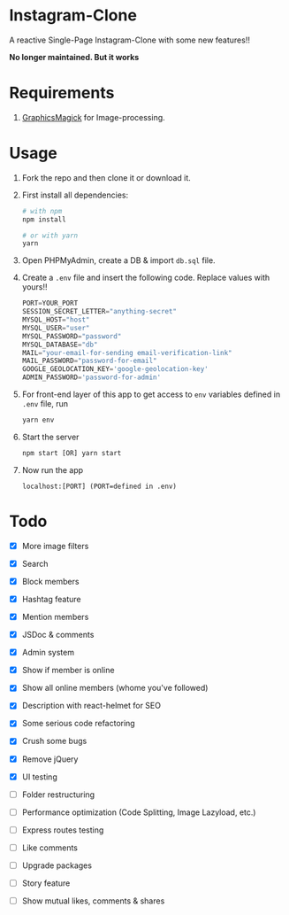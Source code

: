 # Instagram-Clone
A reactive Single-Page Instagram-Clone with some new features!! 

**No longer maintained. But it works**


# Requirements
1. [GraphicsMagick](http://www.graphicsmagick.org/) for Image-processing.

# Usage
1. Fork the repo and then clone it or download it.

2. First install all dependencies:
    ```bash
    # with npm
    npm install
    
    # or with yarn
    yarn
    ```

3. Open PHPMyAdmin, create a DB & import `db.sql` file.
4. Create a `.env` file and insert the following code. Replace values with yours!!

    ```javascript
    PORT=YOUR_PORT
    SESSION_SECRET_LETTER="anything-secret"
    MYSQL_HOST="host"
    MYSQL_USER="user"
    MYSQL_PASSWORD="password"
    MYSQL_DATABASE="db"
    MAIL="your-email-for-sending email-verification-link"
    MAIL_PASSWORD="password-for-email"
    GOOGLE_GEOLOCATION_KEY='google-geolocation-key'
    ADMIN_PASSWORD='password-for-admin'
    ```
    
5. For front-end layer of this app to get access to `env` variables defined in `.env` file, run
    ```bash
    yarn env
    ```

6. Start the server
    ```javascript
    npm start [OR] yarn start
    ```

7. Now run the app
    ```javacript
    localhost:[PORT] (PORT=defined in .env)
    ```
    
# Todo
- [x] More image filters
- [x] Search
- [x] Block members
- [x] Hashtag feature
- [x] Mention members
- [x] JSDoc & comments
- [x] Admin system
- [x] Show if member is online
- [x] Show all online members (whome you've followed)
- [x] Description with react-helmet for SEO
- [x] Some serious code refactoring
- [x] Crush some bugs
- [x] Remove jQuery
- [x] UI testing
- [ ] Folder restructuring
- [ ] Performance optimization (Code Splitting, Image Lazyload, etc.)
- [ ] Express routes testing
- [ ] Like comments
- [ ] Upgrade packages
- [ ] Story feature
- [ ] Show mutual likes, comments & shares


